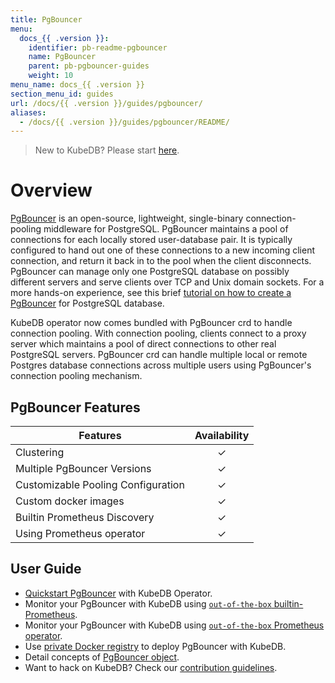 ```yaml
---
title: PgBouncer
menu:
  docs_{{ .version }}:
    identifier: pb-readme-pgbouncer
    name: PgBouncer
    parent: pb-pgbouncer-guides
    weight: 10
menu_name: docs_{{ .version }}
section_menu_id: guides
url: /docs/{{ .version }}/guides/pgbouncer/
aliases:
  - /docs/{{ .version }}/guides/pgbouncer/README/
---
```


> New to KubeDB? Please start [here](/docs/README.md).

# Overview

[PgBouncer](https://pgbouncer.github.io/) is an open-source, lightweight, single-binary connection-pooling middleware for PostgreSQL. PgBouncer maintains a pool of connections for each locally stored user-database pair. It is typically configured to hand out one of these connections to a new incoming client connection, and return it back in to the pool when the client disconnects. PgBouncer can manage only one PostgreSQL database on possibly different servers and serve clients over TCP and Unix domain sockets. For a more hands-on experience, see this brief [tutorial on how to create a PgBouncer](https://pgdash.io/blog/pgbouncer-connection-pool.html) for PostgreSQL database.

KubeDB operator now comes bundled with PgBouncer crd to handle connection pooling. With connection pooling, clients connect to a proxy server which maintains a pool of direct connections to other real PostgreSQL servers. PgBouncer crd can handle multiple local or remote Postgres database connections across multiple users using PgBouncer's connection pooling mechanism.

## PgBouncer Features

| Features                           | Availability |
|------------------------------------|:------------:|
| Clustering                         |   &#10003;   |
| Multiple PgBouncer Versions        |   &#10003;   |
| Customizable Pooling Configuration |   &#10003;   |
| Custom docker images               |   &#10003;   |
| Builtin Prometheus Discovery       |   &#10003;   |
| Using Prometheus operator          |   &#10003;   |

## User Guide

- [Quickstart PgBouncer](/docs/guides/pgbouncer/quickstart/quickstart.md) with KubeDB Operator.
- Monitor your PgBouncer with KubeDB using [`out-of-the-box` builtin-Prometheus](/docs/guides/pgbouncer/monitoring/using-builtin-prometheus.md).
- Monitor your PgBouncer with KubeDB using [`out-of-the-box` Prometheus operator](/docs/guides/pgbouncer/monitoring/using-prometheus-operator.md).
- Use [private Docker registry](/docs/guides/pgbouncer/private-registry/using-private-registry.md) to deploy PgBouncer with KubeDB.
- Detail concepts of [PgBouncer object](/docs/guides/pgbouncer/concepts/pgbouncer.md).
- Want to hack on KubeDB? Check our [contribution guidelines](/docs/CONTRIBUTING.md).
